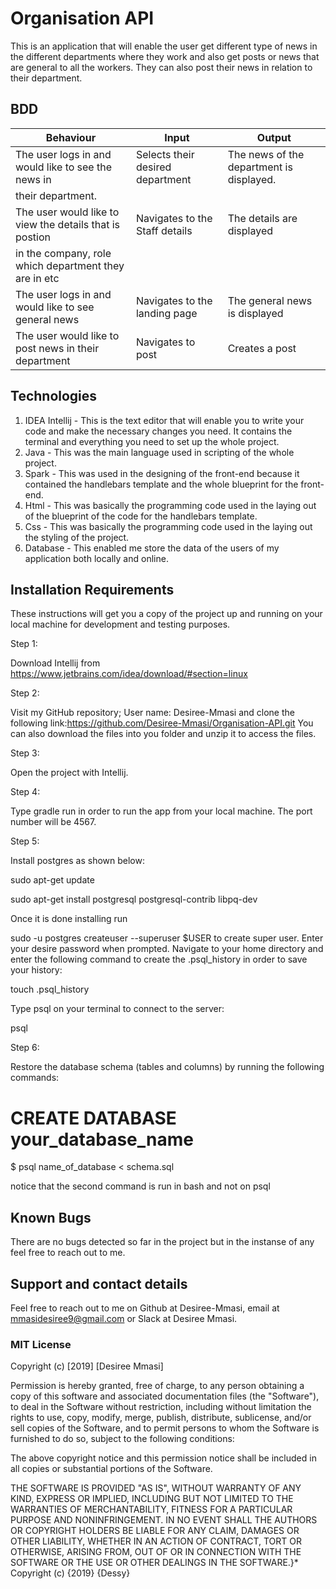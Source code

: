 # Organisation API
 This is an application that will enable the user get different type of news in the different departments where they work and also get posts or news that are general to all the workers. They can also post their news in relation to their department.

## BDD

| Behaviour                                              | Input                                         | Output                                       |
|--------------------------------------------------------|-----------------------------------------------|----------------------------------------------|
| The user logs in and would like to see the news in     | Selects their desired department              | The news of the department is displayed.     |
| their department.                                      |                                               |                                              |
| The user would like to view the details that is postion| Navigates to the Staff details                | The details are displayed                    |
| in the company, role which department they are in etc  |                                               |                                              |
| The user logs in and would like to see general news    | Navigates to the landing page                 | The general news is displayed                |
| The user would like to post news in their department   | Navigates to post                             | Creates a post                               |                                                                                                                                          
                                     


## Technologies

1. IDEA Intellij - This is the text editor that will enable you to write your code and make the necessary changes you need. It contains the terminal and everything you need to set up the whole project.
2. Java -  This was the main language used in scripting of the whole project.
3. Spark -  This was used in the designing of the front-end because it contained the handlebars template and the whole blueprint for the front-end.
4. Html - This was basically the programming code used in the laying out of the blueprint of the code for the handlebars template.
5. Css -  This was basically the programming code used in the laying out the styling of the project.
6. Database - This enabled me store the data of the users of my application both locally and online.

## Installation Requirements
These instructions will get you a copy of the project up and running on your local machine for development and testing purposes.

Step 1:

Download Intellij from https://www.jetbrains.com/idea/download/#section=linux

Step 2:

Visit my GitHub repository; User name: Desiree-Mmasi and clone the following link:https://github.com/Desiree-Mmasi/Organisation-API.git You can also download the files into you folder and unzip it to access the files.

Step 3:

Open the project with Intellij.

Step 4:

Type gradle run in order to run the app from your local machine. The port number will be 4567.

Step 5:

Install postgres as shown below:

sudo apt-get update

sudo apt-get install postgresql postgresql-contrib libpq-dev

Once it is done installing run

sudo -u postgres createuser --superuser $USER
to create super user. Enter your desire password when prompted. Navigate to your home directory and enter the following command to create the .psql_history in order to save your history:

touch .psql_history

Type psql on your terminal to connect to the server:

psql

Step 6:

Restore the database schema (tables and columns) by running the following commands:

# CREATE DATABASE your_database_name

$ psql name_of_database < schema.sql

notice that the second command is run in bash and not on psql

## Known Bugs
There are no bugs detected so far in the project but in the instanse of any feel free to reach out to me.


## Support and contact details
Feel free to reach out to me on Github at Desiree-Mmasi, email at mmasidesiree9@gmail.com or Slack at Desiree Mmasi.


### MIT License


Copyright (c) [2019] [Desiree Mmasi]

Permission is hereby granted, free of charge, to any person obtaining a copy of this software and associated documentation files (the "Software"), to deal in the Software without restriction, including without limitation the rights to use, copy, modify, merge, publish, distribute, sublicense, and/or sell copies of the Software, and to permit persons to whom the Software is furnished to do so, subject to the following conditions:

The above copyright notice and this permission notice shall be included in all copies or substantial portions of the Software.

THE SOFTWARE IS PROVIDED "AS IS", WITHOUT WARRANTY OF ANY KIND, EXPRESS OR IMPLIED, INCLUDING BUT NOT LIMITED TO THE WARRANTIES OF MERCHANTABILITY, FITNESS FOR A PARTICULAR PURPOSE AND NONINFRINGEMENT. IN NO EVENT SHALL THE AUTHORS OR COPYRIGHT HOLDERS BE LIABLE FOR ANY CLAIM, DAMAGES OR OTHER LIABILITY, WHETHER IN AN ACTION OF CONTRACT, TORT OR OTHERWISE, ARISING FROM, OUT OF OR IN CONNECTION WITH THE SOFTWARE OR THE USE OR OTHER DEALINGS IN THE SOFTWARE.}* Copyright (c) {2019} {Dessy}
